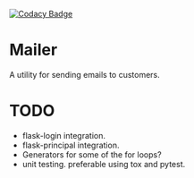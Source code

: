 [![Codacy Badge](https://api.codacy.com/project/badge/Grade/0591b76f51d54a39b725ea2d296adc9b)](https://www.codacy.com/app/JorDunn/mailer?utm_source=github.com&amp;utm_medium=referral&amp;utm_content=JorDunn/mailer&amp;utm_campaign=Badge_Grade)

# Mailer
A utility for sending emails to customers.

# TODO
* flask-login integration.
* flask-principal integration.
* Generators for some of the for loops?
* unit testing. preferable using tox and pytest.
